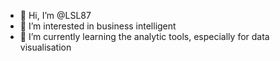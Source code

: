 - 👋 Hi, I’m @LSL87
- 👀 I’m interested in business intelligent 
- 🌱 I’m currently learning the analytic tools, especially for data visualisation 


<!---
LSL87/LSL87 is a ✨ special ✨ repository because its `README.md` (this file) appears on your GitHub profile.
You can click the Preview link to take a look at your changes.
--->
